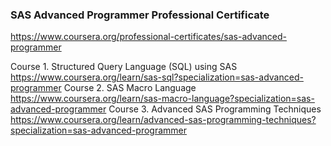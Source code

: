 ### SAS Advanced Programmer Professional Certificate
https://www.coursera.org/professional-certificates/sas-advanced-programmer
 
 Course 1. Structured Query Language (SQL) using SAS https://www.coursera.org/learn/sas-sql?specialization=sas-advanced-programmer
 Course 2. SAS Macro Language https://www.coursera.org/learn/sas-macro-language?specialization=sas-advanced-programmer
 Course 3. Advanced SAS Programming Techniques https://www.coursera.org/learn/advanced-sas-programming-techniques?specialization=sas-advanced-programmer
 

